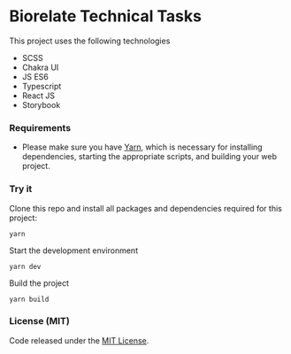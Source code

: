 # Biorelate Technical Tasks

This project uses the following technologies

- SCSS
- Chakra UI  
- JS ES6
- Typescript
- React JS
- Storybook

### Requirements
- Please make sure you have [Yarn](https://classic.yarnpkg.com/en/docs/install/#mac-stable), which is necessary for installing dependencies, starting the appropriate scripts, and building your web project.

### Try it
Clone this repo and install all packages and dependencies required for this project:

    yarn

Start the development environment

    yarn dev

Build the project

    yarn build


### License (MIT)

Code released under the [MIT License](License.md).

